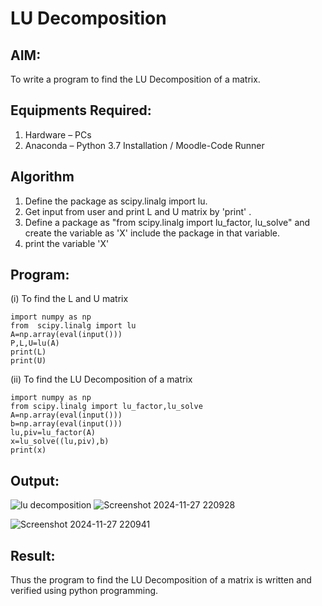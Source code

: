 # LU Decomposition 

## AIM:
To write a program to find the LU Decomposition of a matrix.

## Equipments Required:
1. Hardware – PCs
2. Anaconda – Python 3.7 Installation / Moodle-Code Runner

## Algorithm
1. Define the package as scipy.linalg import lu.
2. Get input from user and print L and U matrix by 'print' .
3. Define a package as "from scipy.linalg import lu_factor, lu_solve" and create the variable as 'X' include the package in that variable.
4. print the variable 'X'

## Program:
(i) To find the L and U matrix
```
import numpy as np
from  scipy.linalg import lu
A=np.array(eval(input()))
P,L,U=lu(A)
print(L)
print(U)

```
(ii) To find the LU Decomposition of a matrix
```
import numpy as np
from scipy.linalg import lu_factor,lu_solve
A=np.array(eval(input()))
b=np.array(eval(input()))
lu,piv=lu_factor(A)
x=lu_solve((lu,piv),b)
print(x)

```

## Output:
![lu decomposition]()
![Screenshot 2024-11-27 220928](https://github.com/user-attachments/assets/332c7a06-a418-4060-9630-8987207d9f7c)

![Screenshot 2024-11-27 220941](https://github.com/user-attachments/assets/377a34b6-1e80-449d-a844-a8328f2cab0b)






## Result:
Thus the program to find the LU Decomposition of a matrix is written and verified using python programming.

